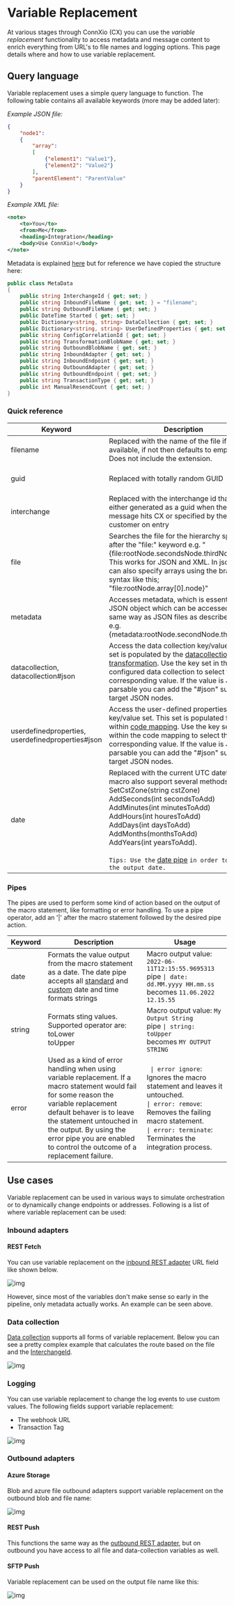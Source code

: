 # Variable Replacement

At various stages through ConnXio (CX) you can use the *variable replacement* functionality to access metadata and message content to enrich everything from URL's to file names and logging options. This page details where and how to use variable replacement.

## Query language

Variable replacement uses a simple query language to function. The following table contains all available keywords (more may be added later):

*Example JSON file:*

```json
{ 
    "node1": 
    { 
        "array": 
        [ 
            {"element1": "Value1"},
            {"element2": "Value2"}
        ],
        "parentElement": "ParentValue"
    } 
}    
```

*Example XML file:*

```xml
<note>
    <to>You</to>
    <from>Me</from>
    <heading>Integration</heading>
    <body>Use ConnXio!</body>
</note>
```

Metadata is explained [here](/Metadata) but for reference we have copied the structure here:

```csharp
public class MetaData
{
    public string InterchangeId { get; set; }
    public string InboundFileName { get; set; } = "filename";
    public string OutboundFileName { get; set; }
    public DateTime Started { get; set; }
    public Dictionary<string, string> DataCollection { get; set; }
    public Dictionary<string, string> UserDefinedProperties { get; set; }
    public string ConfigCorrelationId { get; set; }
    public string TransformationBlobName { get; set; }
    public string OutboundBlobName { get; set; }
    public string InboundAdapter { get; set; }
    public string InboundEndpoint { get; set; }
    public string OutboundAdapter { get; set; }
    public string OutboundEndpoint { get; set; }
    public string TransactionType { get; set; }
    public int ManualResendCount { get; set; }
}
```

### Quick reference

| Keyword | Description | Variable value | Usage |
| --- | --- | --- | --- |
| filename | Replaced with the name of the file if available, if not then defaults to empty string. Does not include the extension. | myfilename.txt | `http://www.myapi.com/{filename}` <br/>  becomes `http://www.myapi.com/myfilename` |
| guid | Replaced with totally random GUID | 4ec6cc49-6d66-4a2a-b0ac-c5ab942cbdab | `http://www.myapi.com/{guid}` <br/>  becomes `http://www.myapi.com/4ec6cc49-6d66-4a2a-b0ac-c5ab942cbdab` |
| interchange | Replaced with the interchange id that is either generated as a guid when the message hits CX or specified by the customer on entry | myid-1 | `http://www.myapi.com/{interchange}` <br/> becomes `http://www.myapi.com/myid-1` |
| file | Searches the file for the hierarchy specified after the "file:" keyword e.g. "{file:rootNode.secondsNode.thirdNode}". This works for JSON and XML. In json you can also specify arrays using the bracket syntax like this; "file:rootNode.array[0].node}" | See example json and xml above | JSON: `http://www.myapi.com/{file:node1.array[1].element2}` <br/>  becomes `http://www.myapi.com/Value2` <br/> <br/> XML: `http://www.myapi.com/{file:note.heading}` <br/>  becomes `http://www.myapi.com/integration`
| metadata | Accesses metadata, which is essentially a JSON object which can be accessed in the same way as JSON files as described above e.g. {metadata:rootNode.secondNode.thirdNode}. | See *Metadata* structure above | `http://www.myapi.com/{metadata:InboundFileName}` <br/>  becomes `http://www.myapi.com/filename` |
| datacollection, datacollection#json | Access the data collection key/value set. This set is populated by the [datacollection transformation](/Transformation/Data-Collection). Use the key set in the configured data collection to select the corresponding value. If the value is JSON parsable you can add the "#json" suffix to target JSON nodes. | Key is "mykey" and value is the example JSON file above. | `http://www.myapi.com/{datacollection#json:mykey.node1.array[1].element1}` becomes `http://www.myapi.com/value1` |
| userdefinedproperties, userdefinedproperties#json | Access the user-defined properties key/value set. This set is populated from within [code mapping](/Transformation/code-components). Use the key set from within the code mapping to select the corresponding value. If the value is JSON parsable you can add the "#json" suffix to target JSON nodes. | Key is "mykey" and value is the example JSON file above. | `http://www.myapi.com/{userdefinedproperties#json:mykey.node1.array[1].element1}` becomes `http://www.myapi.com/value1` |
| date | Replaced with the current UTC datetime. This macro also support several methods: <br /> SetCstZone(string cstZone) <br /> AddSeconds(int secondsToAdd) <br /> AddMinutes(int minutesToAdd) <br /> AddHours(int houresToAdd) <br /> AddDays(int daysToAdd) <br /> AddMonths(monthsToAdd) <br /> AddYears(int yearsToAdd). <br /><br />`Tips: Use the` [date pipe](#pipes) `in order to format the output date.`| 2022-06-10T08:24:35.2408329Z | `http://www.myapi.com/getbydate?date={date.SetCstZone(Central Europe Standard Time).AddDays(1)}` <br/>  becomes `http://www.myapi.com/getbydate?date=2022-06-11T10:33:19.6029842` |

### Pipes

The pipes are used to perform some kind of action based on the output of the macro statement, like formatting or error handling. To use a pipe operator, add an '|' after the macro statement followed by the desired pipe action.

| Keyword | Description | Usage |
| --- | --- | --- |
| date | Formats the value output from the macro statement as a date. The date pipe accepts all [standard](https://docs.microsoft.com/en-us/dotnet/standard/base-types/standard-date-and-time-format-strings) and [custom](https://docs.microsoft.com/en-us/dotnet/standard/base-types/custom-date-and-time-format-strings) date and time formats strings | Macro output value: <code>2022-06-11T12:15:55.9695313</code> <br /> pipe <code>\| date: dd.MM.yyyy HH.mm.ss</code> <br /> becomes <code>11.06.2022 12.15.55</code> |
| string | Formats sting values. Supported operator are: <br /> toLower <br /> toUpper| Macro output value: <code>My Output String</code> <br /> pipe <code>\| string: toUpper</code> <br /> becomes <code>MY OUTPUT STRING</code> |
| error | Used as a kind of error handling when using variable replacement. If a macro statement would fail for some reason the variable replacement default behaver is to leave the statement untouched in the output. By using the error pipe you are enabled to control the outcome of a replacement failure. | <code> \| error ignore</code>: Ignores the macro statement and leaves it untouched. <br /> <code>\| error: remove</code>: Removes the failing macro statement. <br /> <code>\| error: terminate</code>: Terminates the integration process. |

## Use cases

Variable replacement can be used in various ways to simulate orchestration or to dynamically change endpoints or addresses. Following is a list of where variable replacement can be used:

### Inbound adapters

#### REST Fetch

You can use variable replacement on the [inbound REST adapter](/Adapters/Inbound/Rest) URL field like shown below.

![img](https://cmhpictsa.blob.core.windows.net/pictures/Http%20Inbound%20Variable%20Incection.PNG?sv=2020-04-08&st=2021-09-19T11%3A02%3A00Z&se=2037-10-20T11%3A02%3A00Z&sr=b&sp=r&sig=rfVbo%2BwsjzX7XfQqp09vLfCqutI3riI1X1a0oEgOjsQ%3D)

However, since most of the variables don't make sense so early in the pipeline, only metadata actually works. An example can be seen above.

### Data collection

[Data collection](/Transformation/Data-Collection) supports all forms of variable replacement. Below you can see a pretty complex example that calculates the route based on the file and the [InterchangeId](/Core-Concepts).

![img](https://cmhpictsa.blob.core.windows.net/pictures/Datacollection%20variable%20replacement.PNG?sv=2020-04-08&st=2021-09-19T11%3A12%3A00Z&se=2040-10-20T11%3A12%3A00Z&sr=b&sp=r&sig=2gUVxSSnsXFWskM5v9tr56kzv4OG6iBdmG9v%2FYG3r1c%3D)

### Logging

You can use variable replacement to change the log events to use custom values. The following fields support variable replacement:

- The webhook URL
- Transaction Tag

![img](https://cmhpictsa.blob.core.windows.net/pictures/Logging%20variable%20replacement.PNG?sv=2020-04-08&st=2021-09-19T11%3A39%3A00Z&se=2040-10-20T11%3A39%3A00Z&sr=b&sp=r&sig=IhzISXiKkcu5SWfEr3Wa0ShXRtMrTuKsMv0U7NhzPFE%3D)

### Outbound adapters

#### Azure Storage

Blob and azure file outbound adapters support variable replacement on the outbound blob and file name:

![img](https://cmhpictsa.blob.core.windows.net/pictures/Azure%20storage%20variable%20replacement.PNG?sv=2020-04-08&st=2021-09-20T08%3A21%3A00Z&se=2040-10-21T08%3A21%3A00Z&sr=b&sp=r&sig=d%2FLLapJMSUoE0botbQz02jlv46IaHwqxL4gaN5YMeWI%3D)

#### REST Push

This functions the same way as the [outbound REST adapter](#rest-fetch), but on outbound you have access to all file and data-collection variables as well.

#### SFTP Push

Variable replacement can be used on the output file name like this:

![img](https://cmhpictsa.blob.core.windows.net/pictures/SFTP%20out%20variable%20replacement.PNG?sv=2020-04-08&st=2021-09-20T08%3A28%3A00Z&se=2040-10-21T08%3A28%3A00Z&sr=b&sp=r&sig=AH%2FsrgpSvKhMF2FWhM%2FxylxjgEr69trGsnwGW43as1w%3D)

